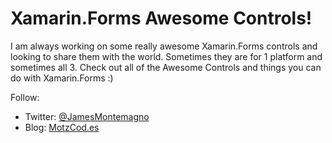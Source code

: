 Xamarin.Forms Awesome Controls!
===================================

I am always working on some really awesome Xamarin.Forms controls and looking to share them with the world. Sometimes they are for 1 platform and sometimes all 3. Check out all of the Awesome Controls and things you can do with Xamarin.Forms :)

Follow:

* Twitter: [@JamesMontemagno](http://twitter.com/jamesmontemagno)
* Blog: [MotzCod.es](http://www.motzcod.es)
